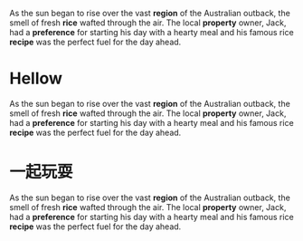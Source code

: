 As the sun began to rise over the vast **region** of the Australian outback, the smell of fresh **rice** wafted through the air. The local **property** owner, Jack, had a **preference** for starting his day with a hearty meal and his famous rice **recipe** was the perfect fuel for the day ahead.

# Hellow

As the sun began to rise over the vast **region** of the Australian outback, the smell of fresh **rice** wafted through the air. The local **property** owner, Jack, had a **preference** for starting his day with a hearty meal and his famous rice **recipe** was the perfect fuel for the day ahead.

# 一起玩耍

As the sun began to rise over the vast **region** of the Australian outback, the smell of fresh **rice** wafted through the air. The local **property** owner, Jack, had a **preference** for starting his day with a hearty meal and his famous rice **recipe** was the perfect fuel for the day ahead.